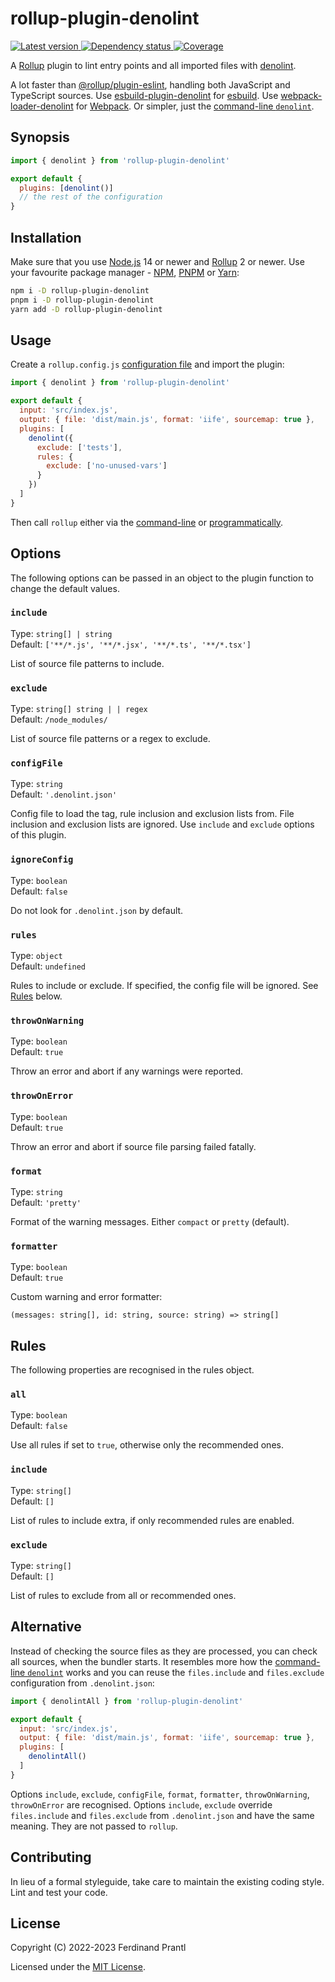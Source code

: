 # rollup-plugin-denolint

[![Latest version](https://img.shields.io/npm/v/rollup-plugin-denolint)
 ![Dependency status](https://img.shields.io/librariesio/release/npm/rollup-plugin-denolint)
](https://www.npmjs.com/package/rollup-plugin-denolint)
[![Coverage](https://codecov.io/gh/prantlf/rollup-plugin-denolint/branch/master/graph/badge.svg)](https://codecov.io/gh/prantlf/rollup-plugin-denolint)

A [Rollup] plugin to lint entry points and all imported files with [denolint].

A lot faster than [@rollup/plugin-eslint], handling both JavaScript and TypeScript sources. Use [esbuild-plugin-denolint] for [esbuild]. Use [webpack-loader-denolint] for [Webpack]. Or simpler, just the [command-line `denolint`].

## Synopsis

```js
import { denolint } from 'rollup-plugin-denolint'

export default {
  plugins: [denolint()]
  // the rest of the configuration
}
```

## Installation

Make sure that you use [Node.js] 14 or newer and [Rollup] 2 or newer. Use your favourite package manager - [NPM], [PNPM] or [Yarn]:

```sh
npm i -D rollup-plugin-denolint
pnpm i -D rollup-plugin-denolint
yarn add -D rollup-plugin-denolint
```

## Usage

Create a `rollup.config.js` [configuration file] and import the plugin:

```js
import { denolint } from 'rollup-plugin-denolint'

export default {
  input: 'src/index.js',
  output: { file: 'dist/main.js', format: 'iife', sourcemap: true },
  plugins: [
    denolint({
      exclude: ['tests'],
      rules: {
        exclude: ['no-unused-vars']
      }
    })
  ]
}
```

Then call `rollup` either via the [command-line] or [programmatically].

## Options

The following options can be passed in an object to the plugin function to change the default values.

### `include`

Type: `string[] | string`<br>
Default: `['**/*.js', '**/*.jsx', '**/*.ts', '**/*.tsx']`

List of source file patterns to include.

### `exclude`

Type: `string[] string | | regex`<br>
Default: `/node_modules/`

List of source file patterns or a regex to exclude.

### `configFile`

Type: `string`<br>
Default: `'.denolint.json'`

Config file to load the tag, rule inclusion and exclusion lists from. File inclusion and exclusion lists are ignored. Use `include` and `exclude` options of this plugin.

### `ignoreConfig`

Type: `boolean`<br>
Default: `false`

Do not look for `.denolint.json` by default.

### `rules`

Type: `object`<br>
Default: `undefined`

Rules to include or exclude. If specified, the config file will be ignored. See [Rules](#rules) below.

### `throwOnWarning`

Type: `boolean`<br>
Default: `true`

Throw an error and abort if any warnings were reported.

### `throwOnError`

Type: `boolean`<br>
Default: `true`

Throw an error and abort if source file parsing failed fatally.

### `format`

Type: `string`<br>
Default: `'pretty'`

Format of the warning messages. Either `compact` or `pretty` (default).

### `formatter`

Type: `boolean`<br>
Default: `true`

Custom warning and error formatter:

    (messages: string[], id: string, source: string) => string[]

## Rules

The following properties are recognised in the rules object.

### `all`

Type: `boolean`<br>
Default: `false`

Use all rules if set to `true`, otherwise only the recommended ones.

### `include`

Type: `string[]`<br>
Default: `[]`

List of rules to include extra, if only recommended rules are enabled.

### `exclude`

Type: `string[]`<br>
Default: `[]`

List of rules to exclude from all or recommended ones.

## Alternative

Instead of checking the source files as they are processed, you can check all sources, when the bundler starts. It resembles more how the [command-line `denolint`] works and you can reuse the `files.include` and `files.exclude` configuration from `.denolint.json`:

```js
import { denolintAll } from 'rollup-plugin-denolint'

export default {
  input: 'src/index.js',
  output: { file: 'dist/main.js', format: 'iife', sourcemap: true },
  plugins: [
    denolintAll()
  ]
}
```

Options `include`, `exclude`, `configFile`, `format`, `formatter`, `throwOnWarning`, `throwOnError` are recognised. Options `include`, `exclude` override `files.include` and `files.exclude` from `.denolint.json` and have the same meaning. They are not passed to `rollup`.

## Contributing

In lieu of a formal styleguide, take care to maintain the existing coding style. Lint and test your code.

## License

Copyright (C) 2022-2023 Ferdinand Prantl

Licensed under the [MIT License].

[MIT License]: http://en.wikipedia.org/wiki/MIT_License
[Rollup]: https://rollupjs.org/
[denolint]: https://github.com/prantlf/denolint/tree/master/packages/libdenolint#readme
[@rollup/plugin-eslint]: https://github.com/rollup/plugins/tree/master/packages/eslint#readme
[esbuild-plugin-denolint]: https://github.com/prantlf/esbuild-plugin-denolint#readme
[esbuild]: https://esbuild.github.io/
[webpack-loader-denolint]: https://github.com/prantlf/webpack-loader-denolint#readme
[Webpack]: https://webpack.js.org/
[command-line `denolint`]: https://github.com/prantlf/denolint/tree/master/packages/denolint#readme
[Node.js]: https://nodejs.org/
[NPM]: https://www.npmjs.com/
[PNPM]: https://pnpm.io/
[Yarn]: https://yarnpkg.com/
[configuration file]: https://www.rollupjs.org/guide/en/#configuration-files
[command-line]: https://www.rollupjs.org/guide/en/#command-line-reference
[programmatically]: https://www.rollupjs.org/guide/en/#javascript-api
